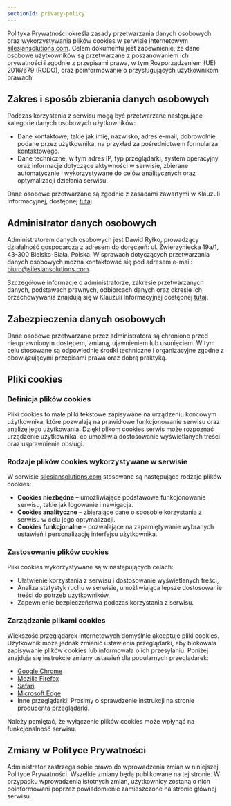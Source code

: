 ```yaml
---
sectionId: privacy-policy
---
```


Polityka Prywatności określa zasady przetwarzania danych osobowych oraz wykorzystywania plików cookies w serwisie internetowym [silesiansolutions.com](https://silesiansolutions.com). Celem dokumentu jest zapewnienie, że dane osobowe użytkowników są przetwarzane z poszanowaniem ich prywatności i zgodnie z przepisami prawa, w tym Rozporządzeniem (UE) 2016/679 (RODO), oraz poinformowanie o przysługujących użytkownikom prawach.

## Zakres i sposób zbierania danych osobowych

Podczas korzystania z serwisu mogą być przetwarzane następujące kategorie danych osobowych użytkowników:

- Dane kontaktowe, takie jak imię, nazwisko, adres e-mail, dobrowolnie podane przez użytkownika, na przykład za pośrednictwem formularza kontaktowego.
- Dane techniczne, w tym adres IP, typ przeglądarki, system operacyjny oraz informacje dotyczące aktywności w serwisie, zbierane automatycznie i wykorzystywane do celów analitycznych oraz optymalizacji działania serwisu.

Dane osobowe przetwarzane są zgodnie z zasadami zawartymi w Klauzuli Informacyjnej, dostępnej [tutaj](/klauzula-informacyjna).

## Administrator danych osobowych

Administratorem danych osobowych jest Dawid Ryłko, prowadzący działalność gospodarczą z adresem do doręczeń: ul. Zwierzyniecka 19a/1, 43-300 Bielsko-Biała, Polska. W sprawach dotyczących przetwarzania danych osobowych można kontaktować się pod adresem e-mail: [biuro@silesiansolutions.com](mailto:biuro@silesiansolutions.com).

Szczegółowe informacje o administratorze, zakresie przetwarzanych danych, podstawach prawnych, odbiorcach danych oraz okresie ich przechowywania znajdują się w Klauzuli Informacyjnej dostępnej [tutaj](/klauzula-informacyjna).

## Zabezpieczenia danych osobowych

Dane osobowe przetwarzane przez administratora są chronione przed nieuprawnionym dostępem, zmianą, ujawnieniem lub usunięciem. W tym celu stosowane są odpowiednie środki techniczne i organizacyjne zgodne z obowiązującymi przepisami prawa oraz dobrą praktyką.

## Pliki cookies

### Definicja plików cookies

Pliki cookies to małe pliki tekstowe zapisywane na urządzeniu końcowym użytkownika, które pozwalają na prawidłowe funkcjonowanie serwisu oraz analizę jego użytkowania. Dzięki plikom cookies serwis może rozpoznać urządzenie użytkownika, co umożliwia dostosowanie wyświetlanych treści oraz usprawnienie obsługi.

### Rodzaje plików cookies wykorzystywane w serwisie

W serwisie [silesiansolutions.com](https://silesiansolutions.com) stosowane są następujące rodzaje plików cookies:

- **Cookies niezbędne** – umożliwiające podstawowe funkcjonowanie serwisu, takie jak logowanie i nawigacja.
- **Cookies analityczne** – zbierające dane o sposobie korzystania z serwisu w celu jego optymalizacji.
- **Cookies funkcjonalne** – pozwalające na zapamiętywanie wybranych ustawień i personalizację interfejsu użytkownika.

### Zastosowanie plików cookies

Pliki cookies wykorzystywane są w następujących celach:

- Ułatwienie korzystania z serwisu i dostosowanie wyświetlanych treści,
- Analiza statystyk ruchu w serwisie, umożliwiająca lepsze dostosowanie treści do potrzeb użytkowników,
- Zapewnienie bezpieczeństwa podczas korzystania z serwisu.

### Zarządzanie plikami cookies

Większość przeglądarek internetowych domyślnie akceptuje pliki cookies. Użytkownik może jednak zmienić ustawienia przeglądarki, aby blokowała zapisywanie plików cookies lub informowała o ich przesyłaniu. Poniżej znajdują się instrukcje zmiany ustawień dla popularnych przeglądarek:

- [Google Chrome](https://support.google.com/chrome/answer/95647?hl=pl)
- [Mozilla Firefox](https://support.mozilla.org/pl/kb/ciasteczka)
- [Safari](https://support.apple.com/pl-pl/guide/safari/sfri11471/mac)
- [Microsoft Edge](https://support.microsoft.com/pl-pl/help/4468242/microsoft-edge-browsing-data-and-privacy)
- Inne przeglądarki: Prosimy o sprawdzenie instrukcji na stronie producenta przeglądarki.

Należy pamiętać, że wyłączenie plików cookies może wpłynąć na funkcjonalność serwisu.

## Zmiany w Polityce Prywatności

Administrator zastrzega sobie prawo do wprowadzenia zmian w niniejszej Polityce Prywatności. Wszelkie zmiany będą publikowane na tej stronie. W przypadku wprowadzenia istotnych zmian, użytkownicy zostaną o nich poinformowani poprzez powiadomienie zamieszczone na stronie głównej serwisu.

